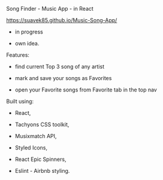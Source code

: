Song Finder - Music App - in React

https://suavek85.github.io/Music-Song-App/

- in progress

- own idea.

Features:

- find current Top 3 song of any artist

- mark and save your songs as Favorites

- open your Favorite songs from Favorite tab in the top nav

Built using: 

- React,

- Tachyons CSS toolkit, 

- Musixmatch API,

- Styled Icons,

- React Epic Spinners,

- Eslint - Airbnb styling.